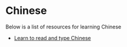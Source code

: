 # Chinese

Below is a list of resources for learning Chinese

* [Learn to read and type Chinese](https://tilde.town/~m455/words/learn-to-read-and-type-chinese.html)
